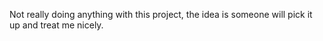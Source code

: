 Not really doing anything with this project, the idea is someone will pick it up and treat me nicely.